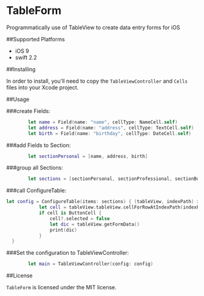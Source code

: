 # TableForm
Programmatically use of TableView to create data entry forms for iOS

##Supported Platforms

- iOS 9
- swift 2.2

##Installing

In order to install, you'll need to copy the `TableViewController` and `Cells` files into your Xcode project. 

##Usage

###create Fields:

```swift
        let name = Field(name: "name", cellType: NameCell.self)
        let address = Field(name: "address", cellType: TextCell.self)
        let birth = Field(name: "birthday", cellType: DateCell.self)
```

###add Fields to Section:

```swift
        let sectionPersonal = [name, address, birth]
```

###group all Sections:

```swift
        let sections = [sectionPersonal, sectionProfessional, sectionButton]
```


###call ConfigureTable:

```swift
let config = ConfigureTable(items: sections) { (tableView, indexPath) in
            let cell = tableView.tableView.cellForRowAtIndexPath(indexPath)
            if cell is ButtonCell {
                cell?.selected = false
                let dic = tableView.getFormData()
                print(dic)
            }
  }
```

###Set the configuration to TableViewController:
```swift
        let main = TableViewController(config: config)
```

##License

`TableForm` is licensed under the MIT license.
